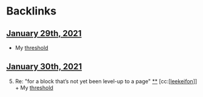 
# Backlinks
## [January 29th, 2021](<January 29th, 2021.md>)
- My [threshold](<threshold.md>)

## [January 30th, 2021](<January 30th, 2021.md>)
5. Re: "for a block that’s not yet been level-up to a page" [*](((Fvi-lhrAe)))[*](((67MsLIbX6))) [cc:[[leekeifon](<cc:[[leekeifon.md>)]] + My [threshold](<threshold.md>)

